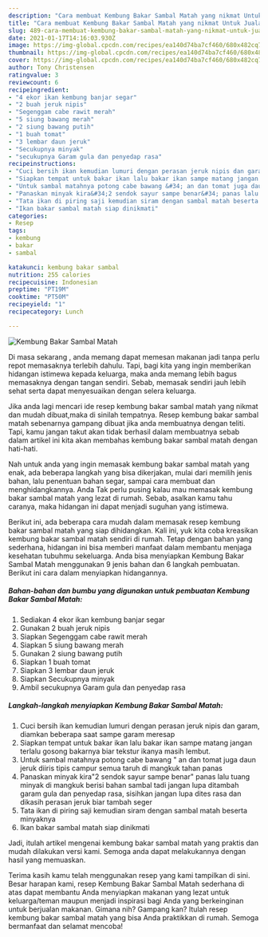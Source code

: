 ```yaml
---
description: "Cara membuat Kembung Bakar Sambal Matah yang nikmat Untuk Jualan"
title: "Cara membuat Kembung Bakar Sambal Matah yang nikmat Untuk Jualan"
slug: 489-cara-membuat-kembung-bakar-sambal-matah-yang-nikmat-untuk-jualan
date: 2021-01-17T14:16:03.930Z
image: https://img-global.cpcdn.com/recipes/ea140d74ba7cf460/680x482cq70/kembung-bakar-sambal-matah-foto-resep-utama.jpg
thumbnail: https://img-global.cpcdn.com/recipes/ea140d74ba7cf460/680x482cq70/kembung-bakar-sambal-matah-foto-resep-utama.jpg
cover: https://img-global.cpcdn.com/recipes/ea140d74ba7cf460/680x482cq70/kembung-bakar-sambal-matah-foto-resep-utama.jpg
author: Tony Christensen
ratingvalue: 3
reviewcount: 6
recipeingredient:
- "4 ekor ikan kembung banjar segar"
- "2 buah jeruk nipis"
- "Segenggam cabe rawit merah"
- "5 siung bawang merah"
- "2 siung bawang putih"
- "1 buah tomat"
- "3 lembar daun jeruk"
- "Secukupnya minyak"
- "secukupnya Garam gula dan penyedap rasa"
recipeinstructions:
- "Cuci bersih ikan kemudian lumuri dengan perasan jeruk nipis dan garam, diamkan beberapa saat sampe garam meresap"
- "Siapkan tempat untuk bakar ikan lalu bakar ikan sampe matang jangan terlalu gosong bakarnya biar tekstur ikanya masih lembut."
- "Untuk sambal matahnya potong cabe bawang &#34; an dan tomat juga daun jeruk diiris tipis campur semua taruh di mangkuk tahan panas"
- "Panaskan minyak kira&#34;2 sendok sayur sampe benar&#34; panas lalu tuang minyak di mangkuk berisi bahan sambal tadi jangan lupa ditambah garam gula dan penyedap rasa, sisihkan jangan lupa dites rasa dan dikasih perasan jeruk biar tambah seger"
- "Tata ikan di piring saji kemudian siram dengan sambal matah beserta minyaknya"
- "Ikan bakar sambal matah siap dinikmati"
categories:
- Resep
tags:
- kembung
- bakar
- sambal

katakunci: kembung bakar sambal 
nutrition: 255 calories
recipecuisine: Indonesian
preptime: "PT19M"
cooktime: "PT50M"
recipeyield: "1"
recipecategory: Lunch

---
```



![Kembung Bakar Sambal Matah](https://img-global.cpcdn.com/recipes/ea140d74ba7cf460/680x482cq70/kembung-bakar-sambal-matah-foto-resep-utama.jpg)

Di masa  sekarang , anda memang dapat memesan makanan jadi tanpa perlu repot memasaknya terlebih dahulu. Tapi, bagi kita yang ingin memberikan hidangan istimewa kepada keluarga, maka anda memang lebih bagus memasaknya dengan tangan sendiri. Sebab, memasak sendiri jauh lebih sehat serta dapat menyesuaikan dengan selera keluarga.

Jika anda lagi mencari ide resep kembung bakar sambal matah yang nikmat dan mudah dibuat,maka di sinilah tempatnya. Resep kembung bakar sambal matah  sebenarnya gampang dibuat jika anda membuatnya dengan teliti. Tapi, kamu jangan takut akan tidak berhasil dalam membuatnya 
sebab dalam artikel ini kita akan membahas kembung bakar sambal matah dengan hati-hati.  



Nah untuk anda yang ingin memasak kembung bakar sambal matah yang enak, ada beberapa langkah yang bisa dikerjakan, mulai dari memilih jenis bahan, lalu penentuan bahan segar, sampai cara membuat dan menghidangkannya. Anda Tak perlu pusing kalau mau memasak kembung bakar sambal matah yang lezat di rumah. Sebab, asalkan kamu  tahu caranya, maka hidangan ini dapat menjadi suguhan yang istimewa.

Berikut ini, ada beberapa cara mudah dalam memasak resep kembung bakar sambal matah yang siap dihidangkan. Kali ini, yuk kita coba kreasikan kembung bakar sambal matah sendiri di rumah. Tetap dengan bahan yang sederhana, hidangan ini bisa memberi manfaat dalam membantu menjaga kesehatan tubuhmu sekeluarga. Anda bisa menyiapkan Kembung Bakar Sambal Matah menggunakan 9 jenis bahan dan 6 langkah pembuatan. Berikut ini cara dalam menyiapkan hidangannya.

<!--inarticleads1-->

##### Bahan-bahan dan bumbu yang digunakan untuk pembuatan Kembung Bakar Sambal Matah:

1. Sediakan 4 ekor ikan kembung banjar segar
1. Gunakan 2 buah jeruk nipis
1. Siapkan Segenggam cabe rawit merah
1. Siapkan 5 siung bawang merah
1. Gunakan 2 siung bawang putih
1. Siapkan 1 buah tomat
1. Siapkan 3 lembar daun jeruk
1. Siapkan Secukupnya minyak
1. Ambil secukupnya Garam gula dan penyedap rasa




<!--inarticleads2-->

##### Langkah-langkah menyiapkan Kembung Bakar Sambal Matah:

1. Cuci bersih ikan kemudian lumuri dengan perasan jeruk nipis dan garam, diamkan beberapa saat sampe garam meresap
1. Siapkan tempat untuk bakar ikan lalu bakar ikan sampe matang jangan terlalu gosong bakarnya biar tekstur ikanya masih lembut.
1. Untuk sambal matahnya potong cabe bawang &#34; an dan tomat juga daun jeruk diiris tipis campur semua taruh di mangkuk tahan panas
1. Panaskan minyak kira&#34;2 sendok sayur sampe benar&#34; panas lalu tuang minyak di mangkuk berisi bahan sambal tadi jangan lupa ditambah garam gula dan penyedap rasa, sisihkan jangan lupa dites rasa dan dikasih perasan jeruk biar tambah seger
1. Tata ikan di piring saji kemudian siram dengan sambal matah beserta minyaknya
1. Ikan bakar sambal matah siap dinikmati




Jadi, itulah artikel mengenai  kembung bakar sambal matah  yang praktis dan mudah dilakukan versi kami. Semoga anda dapat melakukannya dengan hasil yang memuaskan. 

Terima kasih kamu telah menggunakan resep yang kami tampilkan di sini. Besar harapan kami, resep  Kembung Bakar Sambal Matah sederhana di atas dapat membantu Anda menyiapkan makanan yang lezat untuk keluarga/teman maupun menjadi inspirasi bagi Anda yang berkeinginan untuk berjualan makanan. Gimana nih? Gampang kan? Itulah resep kembung bakar sambal matah yang bisa Anda praktikkan di rumah. Semoga bermanfaat dan selamat mencoba!

